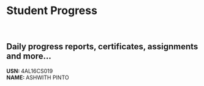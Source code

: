 # Student Progress
<br>

## Daily progress reports, certificates, assignments and more...

<b> USN: </b> 4AL16CS019    <br>
<b> NAME: </b>  ASHWITH PINTO
